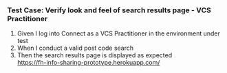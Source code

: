 ### Test Case: Verify look and feel of search results page - VCS Practitioner

1. Given I log into Connect as a VCS Practitioner in the environment under test
2. When I conduct a valid post code search
3. Then the search results page is displayed as expected<br/>
   https://fh-info-sharing-prototype.herokuapp.com/